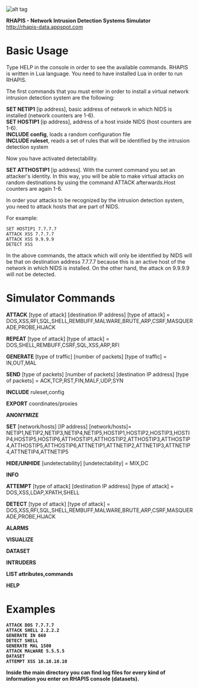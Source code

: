 ![alt tag](http://rhapis-data.appspot.com/hylxewMvLuCRVA4SdeC5FVxH5IB8yeQwNBbodEytie7BOt0MFCUzApSlFxWj81vdw2NehqlbC4dEcilfZJSVl7fllaz6GzdlR2VNll98KEJpK8aGtro11NKjkjLx5QeL3JcCji4BHkWM2LqdyzhfJ4nz9jPzcZEk5vLqIu1eW180VoDaQyaw3wtaX9Oe.png)

<b>RHAPIS - Network Intrusion Detection Systems Simulator</b><br>
http://rhapis-data.appspot.com

# Basic Usage

Type HELP in the console in order to see the available commands. RHAPIS is written in Lua language. You need to have installed Lua in order to run RHAPIS.

The first commands that you must enter in order to install a virtual network intrusion detection system are the following:

<b>SET NETIP1</b> [ip address], basic address of network in which NIDS is installed (network counters are 1-6).<br>
<b>SET HOSTIP1</b> [ip address], address of a host inside NIDS (host counters are 1-6).<Br>
<b>INCLUDE config</b>, loads a random configuration file<br>
<b>INCLUDE ruleset</b>, reads a set of rules that will be identified by the intrusion detection system<br>

Now you have activated detectability.

<b>SET ATTHOSTIP1</b> [ip address]. With the current command you set an attacker's identity. In this way, you will be able to make virtual attacks on random destinations by using the command ATTACK afterwards.Host counters are again 1-6.

In order your attacks to be recognized by the intrusion detection system, you need to attack hosts that are part of NIDS. 

For example:<br>
```
SET HOSTIP1 7.7.7.7
ATTACK XSS 7.7.7.7
ATTACK XSS 9.9.9.9
DETECT XSS
```
In the above commands, the attack which will only be identified by NIDS will be that on destination address 7.7.7.7 because this is an active host of the network in which NIDS is installed. On the other hand, the attack on 9.9.9.9 will not be detected.

# Simulator Commands

<b>ATTACK</b> [type of attack] [destination IP address]
[type of attack] = DOS,XSS,RFI,SQL,SHELL,REMBUFF,MALWARE,BRUTE,ARP,CSRF,MASQUERADE,PROBE,HIJACK

<b>REPEAT</b> [type of attack]
[type of attack] = DOS,SHELL,REMBUFF,CSRF,SQL,XSS,ARP,RFI

<b>GENERATE</b> [type of traffic] [number of packets]
[type of traffic] = IN,OUT,MAL

<b>SEND</b> [type of packets] [number of packets] [destination IP address]
[type of packets] = ACK,TCP,RST,FIN,MALF,UDP,SYN

<b>INCLUDE</b> ruleset,config

<b>EXPORT</b> coordinates/proxies

<b>ANONYMIZE</b>

<b>SET</b> [network/hosts] [IP address]
[network/hosts]= NETIP1,NETIP2,NETIP3,NETIP4,NETIP5,HOSTIP1,HOSTIP2,HOSTIP3,HOSTIP4,HOSTIP5,HOSTIP6,ATTHOSTIP1,ATTHOSTIP2,ATTHOSTIP3,ATTHOSTIP4,ATTHOSTIP5,ATTHOSTIP6,ATTNETIP1,ATTNETIP2,ATTNETIP3,ATTNETIP4,ATTNETIP4,ATTNETIP5

<b>HIDE/UNHIDE</b> [undetectability]
[undetectability] = MIX,DC

<b>INFO</b>

<b>ATTEMPT</b> [type of attack] [destination IP address]
[type of attack] = DOS,XSS,LDAP,XPATH,SHELL

<b>DETECT</b> [type of attack]
[type of attack] = DOS,XSS,RFI,SQL,SHELL,REMBUFF,MALWARE,BRUTE,ARP,CSRF,MASQUERADE,PROBE,HIJACK

<b>ALARMS</b>

<b>VISUALIZE</b>

<b>DATASET</b>

<b>INTRUDERS</b>

<b>LIST attributes,commands

<b>HELP</b>


# Examples
```
ATTACK DOS 7.7.7.7
ATTACK SHELL 2.2.2.2
GENERATE IN 660
DETECT SHELL
GENERATE MAL 1500
ATTACK MALWARE 5.5.5.5
DATASET
ATTEMPT XSS 10.10.10.10
```
Inside the main directory you can find log files for every kind of information you enter on RHAPIS console (datasets).
